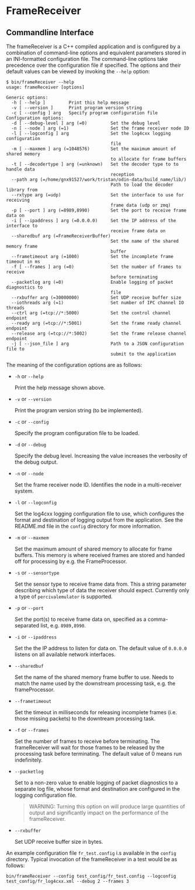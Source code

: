 # FrameReceiver

## Commandline Interface

The frameReceiver is a C++ compiled application and is configured by a combination of
command-line options and equivalent parameters stored in an INI-formatted configuration
file. The command-line options take precedence over the configuration file if specified.
The options and their default values can be viewed by invoking the `--help` option:

    $ bin/frameReceiver --help
    usage: frameReceiver [options]

    Generic options:
      -h [ --help ]         Print this help message
      -v [ --version ]      Print program version string
      -c [ --config ] arg   Specify program configuration file
    Configuration options:
      -d [ --debug-level ] arg (=0)         Set the debug level
      -n [ --node ] arg (=1)                Set the frame receiver node ID
      -l [ --logconfig ] arg                Set the log4cxx logging configuration
                                            file
      -m [ --maxmem ] arg (=1048576)        Set the maximum amount of shared memory
                                            to allocate for frame buffers
      -t [ --decodertype ] arg (=unknown)   Set the decoder type to to handle data
                                            reception
      --path arg (=/home/gnx91527/work/tristan/odin-data/build_name/lib/)
                                            Path to load the decoder library from
      --rxtype arg (=udp)                   Set the interface to use for receiving
                                            frame data (udp or zmq)
      -p [ --port ] arg (=8989,8990)        Set the port to receive frame data on
      -i [ --ipaddress ] arg (=0.0.0.0)     Set the IP address of the interface to
                                            receive frame data on
      --sharedbuf arg (=FrameReceiverBuffer)
                                            Set the name of the shared memory frame
                                            buffer
      --frametimeout arg (=1000)            Set the incomplete frame timeout in ms
      -f [ --frames ] arg (=0)              Set the number of frames to receive
                                            before terminating
      --packetlog arg (=0)                  Enable logging of packet diagnostics to
                                            file
      --rxbuffer arg (=30000000)            Set UDP receive buffer size
      --iothreads arg (=1)                  Set number of IPC channel IO threads
      --ctrl arg (=tcp://*:5000)            Set the control channel endpoint
      --ready arg (=tcp://*:5001)           Set the frame ready channel endpoint
      --release arg (=tcp://*:5002)         Set the frame release channel endpoint
      -j [ --json_file ] arg                Path to a JSON configuration file to
                                            submit to the application


The meaning of the configuration options are as follows:

* `-h` or `--help`

  Print the help message shown above.

* `-v` or `--version`

  Print the program version string (to be implemented).

* `-c` or `--config`

  Specify the program configuration file to be loaded.

* `-d` or `--debug`

  Specify the debug level. Increasing the value increases the verbosity of the debug
  output.

* `-n` or `--node`

  Set the frame receiver node ID. Identifies the node in a multi-receiver system.

* `-l` or `--logconfig`

  Set the log4cxx logging configuration file to use, which configures the format and
  destination    of logging output from the application. See the README.md file in the
  `config` directory for more information.

* `-m` or `--maxmem`

  Set the maximum amount of shared memory to allocate for frame buffers. This memory is
  where received frames are stored and handed off for processing by e.g. the
  FrameProcessor.

* `-s` or `--sensortype`

  Set the sensor type to receive frame data from. This a string parameter describing
  which type of data the receiver should expect. Currently only a type of
  `percivalemulator` is supported.

* `-p` or `--port`

  Set the port(s) to receive frame data on, specified as a comma-separated list, e.g.
  `8989,8990`.

* `-i`  or `--ipaddress`

  Set the the IP address to listen for data on. The default value of `0.0.0.0` listens
  on all available network interfaces.

* `--sharedbuf`

  Set the name of the shared memory frame buffer to use. Needs to match the name used
  by the downstream processing task, e.g. the frameProcessor.

* `--frametimeout`

  Set the timeout in milliseconds for releasing incomplete frames (i.e. those missing
  packets) to the downtream processing task.

* `-f` or `--frames`

  Set the number of frames to receive before terminating. The frameReceiver will wait
  for those frames to be released by the processing task before terminating. The
  default value of 0 means run indefinitely.

* `--packetlog`

  Set to a non-zero value to enable logging of packet diagnostics to a separate log
  file, whose format and destination are configured in the logging configuration file.

  > WARNING: Turning this option on will produce large quantities of output and
  > significantly impact on the performance of the frameReceiver.

* `--rxbuffer`

  Set UDP receive buffer size in bytes.

An example configuration file `fr_test.config` i.s available in the `config` directory.
Typical invocation of the frameReceiver in a test would be as follows:

    bin/frameReceiver --config test_config/fr_test.config --logconfig test_config/fr_log4cxx.xml --debug 2 --frames 3
